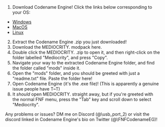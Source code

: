 1. Download Codename Engine! Click the links below corresponding to your OS:
- [Windows](https://nightly.link/FNF-CNE-Devs/CodenameEngine/workflows/windows/main/Codename%20Engine.zip)
- [MacOS](https://nightly.link/FNF-CNE-Devs/CodenameEngine/workflows/macos/main/Codename%20Engine.zip)
- [Linux](https://nightly.link/FNF-CNE-Devs/CodenameEngine/workflows/linux/main/Codename%20Engine.zip)
2. Extract the Codename Engine .zip you just downloaded!
3. Download the MEDIOCRITY. modpack here.
4. Double click the MEDIOCRITY. .zip to open it, and then right-click on the folder labelled "Mediocrity", and press "Copy".
5. Navigate your way to the extracted Codename Engine folder, and find the folder called "mods" inside it.
6. Open the "mods" folder, and you should be greeted with just a "readme.txt" file. Paste the folder here!
7. Open Codename Engine (it's the .exe file)! (This is apparently a genuine issue people have T~T)
8. It *should* open MEDIOCRITY. straight away, but if you're greeted with the normal FNF menu, press the "Tab" key and scroll down to select "Mediocrity".

Any problems or issues? DM me on Discord (@\usb_port_2) or visit the discord linked in Codename Engine's bio on Twitter (@\FNFCodenameEG)!
